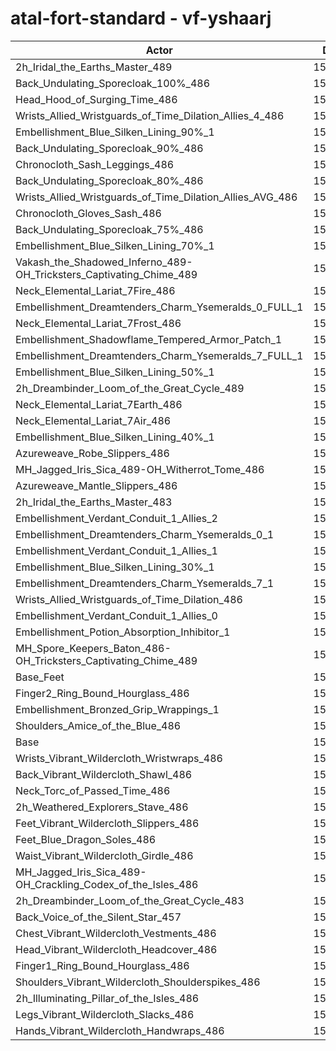 # atal-fort-standard - vf-yshaarj
| Actor | DPS | Increase |
|---|:---:|:---:|
|2h_Iridal_the_Earths_Master_489|155388|1.91%|
|Back_Undulating_Sporecloak_100%_486|155252|1.82%|
|Head_Hood_of_Surging_Time_486|155232|1.80%|
|Wrists_Allied_Wristguards_of_Time_Dilation_Allies_4_486|155168|1.76%|
|Embellishment_Blue_Silken_Lining_90%_1|155078|1.70%|
|Back_Undulating_Sporecloak_90%_486|155062|1.69%|
|Chronocloth_Sash_Leggings_486|154911|1.59%|
|Back_Undulating_Sporecloak_80%_486|154800|1.52%|
|Wrists_Allied_Wristguards_of_Time_Dilation_Allies_AVG_486|154738|1.48%|
|Chronocloth_Gloves_Sash_486|154732|1.47%|
|Back_Undulating_Sporecloak_75%_486|154549|1.35%|
|Embellishment_Blue_Silken_Lining_70%_1|154516|1.33%|
|Vakash_the_Shadowed_Inferno_489-OH_Tricksters_Captivating_Chime_489|154461|1.30%|
|Neck_Elemental_Lariat_7Fire_486|154220|1.14%|
|Embellishment_Dreamtenders_Charm_Ysemeralds_0_FULL_1|154153|1.10%|
|Neck_Elemental_Lariat_7Frost_486|154137|1.08%|
|Embellishment_Shadowflame_Tempered_Armor_Patch_1|154037|1.02%|
|Embellishment_Dreamtenders_Charm_Ysemeralds_7_FULL_1|153994|0.99%|
|Embellishment_Blue_Silken_Lining_50%_1|153911|0.94%|
|2h_Dreambinder_Loom_of_the_Great_Cycle_489|153812|0.87%|
|Neck_Elemental_Lariat_7Earth_486|153764|0.84%|
|Neck_Elemental_Lariat_7Air_486|153763|0.84%|
|Embellishment_Blue_Silken_Lining_40%_1|153654|0.77%|
|Azureweave_Robe_Slippers_486|153637|0.76%|
|MH_Jagged_Iris_Sica_489-OH_Witherrot_Tome_486|153457|0.64%|
|Azureweave_Mantle_Slippers_486|153438|0.63%|
|2h_Iridal_the_Earths_Master_483|153425|0.62%|
|Embellishment_Verdant_Conduit_1_Allies_2|153407|0.61%|
|Embellishment_Dreamtenders_Charm_Ysemeralds_0_1|153395|0.60%|
|Embellishment_Verdant_Conduit_1_Allies_1|153392|0.60%|
|Embellishment_Blue_Silken_Lining_30%_1|153355|0.57%|
|Embellishment_Dreamtenders_Charm_Ysemeralds_7_1|153330|0.56%|
|Wrists_Allied_Wristguards_of_Time_Dilation_486|153222|0.48%|
|Embellishment_Verdant_Conduit_1_Allies_0|153181|0.46%|
|Embellishment_Potion_Absorption_Inhibitor_1|152952|0.31%|
|MH_Spore_Keepers_Baton_486-OH_Tricksters_Captivating_Chime_489|152898|0.27%|
|Base_Feet|152717|0.15%|
|Finger2_Ring_Bound_Hourglass_486|152641|0.10%|
|Embellishment_Bronzed_Grip_Wrappings_1|152612|0.08%|
|Shoulders_Amice_of_the_Blue_486|152611|0.08%|
|Base|152483|0.00%|
|Wrists_Vibrant_Wildercloth_Wristwraps_486|152438|-0.03%|
|Back_Vibrant_Wildercloth_Shawl_486|152408|-0.05%|
|Neck_Torc_of_Passed_Time_486|152356|-0.08%|
|2h_Weathered_Explorers_Stave_486|152333|-0.10%|
|Feet_Vibrant_Wildercloth_Slippers_486|152322|-0.11%|
|Feet_Blue_Dragon_Soles_486|152315|-0.11%|
|Waist_Vibrant_Wildercloth_Girdle_486|152280|-0.13%|
|MH_Jagged_Iris_Sica_489-OH_Crackling_Codex_of_the_Isles_486|152019|-0.30%|
|2h_Dreambinder_Loom_of_the_Great_Cycle_483|152018|-0.30%|
|Back_Voice_of_the_Silent_Star_457|152015|-0.31%|
|Chest_Vibrant_Wildercloth_Vestments_486|151993|-0.32%|
|Head_Vibrant_Wildercloth_Headcover_486|151943|-0.35%|
|Finger1_Ring_Bound_Hourglass_486|151739|-0.49%|
|Shoulders_Vibrant_Wildercloth_Shoulderspikes_486|151610|-0.57%|
|2h_Illuminating_Pillar_of_the_Isles_486|151606|-0.58%|
|Legs_Vibrant_Wildercloth_Slacks_486|151359|-0.74%|
|Hands_Vibrant_Wildercloth_Handwraps_486|151104|-0.90%|
